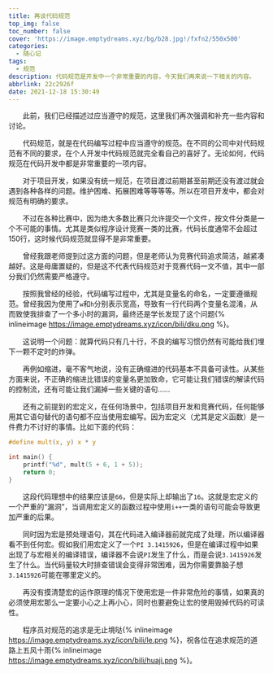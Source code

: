 ```yaml
---
title: 再谈代码规范
top_img: false
toc_number: false
cover: 'https://image.emptydreams.xyz/bg/b28.jpg!/fxfn2/550x500'
categories:
  - 随心记
tags:
  - 规范
description: 代码规范是开发中一个非常重要的内容，今天我们再来说一下相关的内容。
abbrlink: 22c2926f
date: 2021-12-18 15:30:49
---
```


&emsp;&emsp;此前，我们已经描述过应当遵守的规范，这里我们再次强调和补充一些内容和讨论。

&emsp;&emsp;代码规范，就是在代码编写过程中应当遵守的规范。在不同的公司中对代码规范有不同的要求，在个人开发中代码规范就完全看自己的喜好了。无论如何，代码规范在代码开发中都是非常重要的一项内容。

&emsp;&emsp;对于项目开发，如果没有统一规范，在项目渡过前期甚至前期还没有渡过就会遇到各种各样的问题。维护困难、拓展困难等等等等。所以在项目开发中，都会对规范有明确的要求。

&emsp;&emsp;不过在各种比赛中，因为绝大多数比赛只允许提交一个文件，按文件分类是一个不可能的事情。尤其是类似程序设计竞赛一类的比赛，代码长度通常不会超过150行，这时候代码规范就显得不是非常重要。

&emsp;&emsp;曾经我跟老师提到过这方面的问题，但是老师认为竞赛代码追求简洁，越紧凑越好。这是母庸置疑的，但是这不代表代码规范对于竞赛代码一文不值，其中一部分我们仍然需要严格遵守。

&emsp;&emsp;按照我曾经的经验，代码编写过程中，尤其是变量名的命名，一定要遵循规范。曾经我因为使用了`w`和`h`分别表示宽高，导致有一行代码两个变量名混淆，从而致使我排查了一个多小时的漏洞，最终还是学长发现了这个问题{% inlineimage https://image.emptydreams.xyz/icon/bili/dku.png %}。

&emsp;&emsp;这说明一个问题：就算代码只有几十行，不良的编写习惯仍然有可能给我们埋下一颗不定时的炸弹。

&emsp;&emsp;再例如缩进，毫不客气地说，没有正确缩进的代码基本不具备可读性。从某些方面来说，不正确的缩进比错误的变量名更加致命，它可能让我们错误的解读代码的控制流，还有可能让我们漏掉一些关键的语句……

&emsp;&emsp;还有之前提到的宏定义，在任何场景中，包括项目开发和竞赛代码，任何能够用其它语句替代的语句都不应当使用宏编写。因为宏定义（尤其是定义函数）是一件费力不讨好的事情。比如下面的代码：

```c
#define mult(x, y) x * y

int main() {
    printf("%d", mult(5 + 6, 1 + 5));
    return 0;
}
```

&emsp;&emsp;这段代码理想中的结果应该是`66`，但是实际上却输出了`16`。这就是宏定义的一个严重的“漏洞”，当调用宏定义的函数过程中使用`i++`一类的语句可能会导致更加严重的后果。

&emsp;&emsp;同时因为宏是预处理语句，其在代码进入编译器前就完成了处理，所以编译器看不到任何宏。假如我们用宏定义了一个`PI 3.1415926`，但是在编译过程中如果出现了与宏相关的编译错误，编译器不会说`PI`发生了什么，而是会说`3.1415926`发生了什么。当代码量较大时排查错误会变得非常困难，因为你需要靠脑子想`3.1415926`可能在哪里定义的。

&emsp;&emsp;再没有摸清楚宏的运作原理的情况下使用宏是一件非常危险的事情，如果真的必须使用宏那么一定要小心之上再小心，同时也要避免让宏的使用毁掉代码的可读性。

&emsp;&emsp;程序员对规范的追求是无止境哒{% inlineimage https://image.emptydreams.xyz/icon/bili/le.png %}，祝各位在追求规范的道路上五风十雨{% inlineimage https://image.emptydreams.xyz/icon/bili/huaji.png %}。
